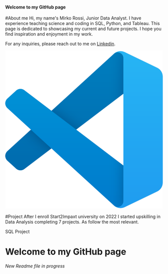 #### Welcome to my GitHub page 

#About me
Hi, my name's Mirko Rossi, Junior Data Analyst. I have experience teaching science and coding in SQL, Python, and Tableau. 
This page is dedicated to showcasing my current and future projects. I hope you find inspiration and enjoyment in my work.

For any inquiries, please reach out to me on [Linkedin](https://www.linkedin.com/in/mrmirkorossi/).

![Alt](https://github.com/mrmirkorossi/mrmirkorossi/blob/a60a3ee918821bb6858355d421cd95ca1e99bf0e/Visual_Studio_Code_1.35_icon.png?raw=true)

#Project
After I enroll Start2Impaxt university on 2022 I started upskilling in Data Analysis completing 7 projects. As follow the most relevant.

SQL Project

# Welcome to my GitHub page
###### New Readme file in progress
<!--
**mrmirkorossi/mrmirkorossi** is a ✨ _special_ ✨ repository because its `README.md` (this file) appears on your GitHub profile.

Here are some ideas to get you started:

- 🔭 I’m currently working on ...
- 🌱 I’m currently learning ...
- 👯 I’m looking to collaborate on ...
- 🤔 I’m looking for help with ...
- 💬 Ask me about ...
- 📫 How to reach me: ...
- 😄 Pronouns: ...
- ⚡ Fun fact: ...
-->
